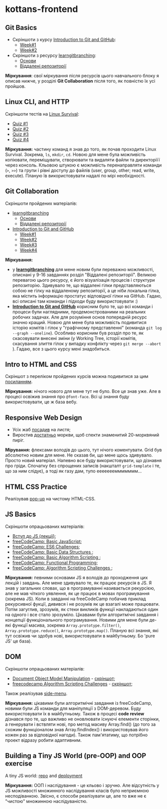 # kottans-frontend

## Git Basics
* Скріншоти з курсу [Introduction to Git and GitHub](https://www.coursera.org/learn/introduction-git-github):
  * [Week#1](./taks_git_basics/../task_git_basics/Introduction_to_Git_and_GitHub_week1.png)
  * [Week#2](./taks_git_basics/../task_git_basics/Introduction_to_Git_and_GitHub_week2.png)
* Скріншоти з ресурсу [learngitbranching](https://learngitbranching.js.org/?locale=uk):
  * [Основи](task_git_collaboration/git-branching_1.png)
  * [Віддалені репозиторії](task_git_collaboration/git-branching_2.png)

__Міркування__: свої міркування після ресурсів цього навчального блоку я описав нижче, у розділі __Git Collaboration__ після того, як повністю їх усі пройшов.

## Linux CLI, and HTTP
Скріншоти тестів на [Linux Survival](https://linuxsurvival.com/linux-tutorial-introduction/):
* [Quiz #1](./task_linux_cli/Linux-Survival_Quiz-1.png)
* [Quiz #2](./task_linux_cli/Linux-Survival_Quiz-2.png)
* [Quiz #3](./task_linux_cli/Linux-Survival_Quiz-3.png)
* [Quiz #4](./task_linux_cli/Linux-Survival_Quiz-4.png)

__Міркування:__ частину команд я знав до того, як почав проходити Linux Survival. Зокрема, `ls`, `mkdir`, `cd`. Новою для мене була можливість копіювати, переміщувати, створювати та видаляти файли та директоріїї через консоль. Кльовою штукою є можливість перенаправляти команди (`>`, `>>`) та групи і рівні доступу до файлів (user, group, other; read, write, execute). Планую їв використовувати надалі по мірі необхідності.

## Git Collaboration
Скріншоти пройдених матеріалів:
* [learngitbranching](https://learngitbranching.js.org/?locale=uk)
  * [Основи](task_git_collaboration/git-branching_1.png)
  * [Віддалені репозиторії](task_git_collaboration/git-branching_2.png)
* [Introduction to Git and GitHub](https://www.coursera.org/learn/introduction-git-github/home/info)
  * [Week#1](task_git_collaboration/Introduction-to-Git-and-GitHub_1.png) 
  * [Week#2](task_git_collaboration/Introduction-to-Git-and-GitHub_2.png) 
  * [Week#3](task_git_collaboration/Introduction-to-Git-and-GitHub_3.png) 
  * [Week#4](task_git_collaboration/Introduction-to-Git-and-GitHub_4.png) 

__Міркування:__ 
* у __[learngitbranching](https://learngitbranching.js.org/?locale=uk)__ для мене новим були переважно можливості, описнані у 9-16 завданнях розділ "Віддалені репозиторії". Великою перевагою цього ресурсу, є його візуалізація процесів і структури репозиторію. Здивувало те, що віддалені гілки представляються собою не гілку на віддаленому репозиторії, а це ніби локальна гілка, яка містить інформацію простатус відповідної гілки на GitHub. Гадаю, всі описані там команди і підходи буду використовувати :)
* __[Introduction to Git and GitHub](https://www.coursera.org/learn/introduction-git-github/home/info)__ корисним було те, що всі команди і процеси були наглядними, продемонстрованими на реальних робочих задачах. Але для розуміння основ попередній ресурс значно кращий. Новою для мене була можливість подивитися історію комітів і гілок у "графічному представленні" (команда `git log --graph --oneline`). Особливо корисним був розділ про те, як скасовувати внесені зміни (у Working Tree, історії комітів, скасування злиття гілок у випадку конфлікту через `git merge --abort `). Гадаю, все з цього курсу мені знадобиться.

## Intro to HTML and CSS
Скріншот з переліком пройдених курсів можна подивитися за цим [посиланням](task_html_css_intro/learn-html-css.png).

__Міркування:__ нічого нового для мене тут не було. Все це знав уже. Але в процесі освіжив знання про `@font-face`. Всі ці знання буду використовувати, це ж база вебу.

## Responsive Web Design
+ Усіх жаб [посадив](./task_responsive_web_design/froggy.png) на листя;
+ Виростив [достатньо](./task_responsive_web_design/garden.png) моркви, щоб спекти знаменитий 20-морквяний пиріг.

__Мірування:__ флексами володів до цього, тут нічого коментувати. Grid був абсолютно новим для мене. Не сказав би, що мене щось здивувало. Просто новий матеріал. Напевно все буду використовувати, що дізнавня про гріди. Спочатку без спрощених записів (накшталт `grid-template` і те, що за ним слідує), а тоді як газу дам, тупо еееееееммммммм...

## HTML CSS Practice
Реалізував [pop-up](https://ivan-chukhalo.github.io/Kottans_Pop-up/) на чистому HTML-CSS.

## JS Basics
Скріншоти опрацьованих матеріалів:
* [Вступ до JS (лекції)](./task_js_basics/1%20introducting%20to%20js.png);
* [freeCodeCamp: Basic JavaScript](./task_js_basics/2%20basic%20js.png);
* [freeCodeCamp: ES6 Challenges](./task_js_basics/3%20es6.png);
* [freeCodeCamp: Basic Data Structures ](./task_js_basics/4%20Basic%20Data%20Structure.png);
* [freeCodeCamp: Basic Algorithm Scripting ](./task_js_basics/5%20basic%20algorithm.png);
* [freeCodeCamp: Functional Programming](./task_js_basics/6%20Functional%20Programming.png);
* [freeCodeCamp: Algorithm Scripting Challenges ](./task_js_basics/7%20intermediate%20algorithm%20scripting.png);

__Міркування:__ певними основами JS я володів до проходження цих лекцій і завдань. Але мене здивувало те, як працює рекурсія в JS. Я знав у загальних словах, що в програмуванні називається рекурсією, але не мав чіткого уявлення, як це працює в мовах програмування (зокрема JS). Коли в завданні на freeCodeCamp побачив приклад рекурсивної фукції, дивився і не розумів як це взагалі може працювати. Потім загуглив, зрозумів, як стеки викликів функції накладаються один на одного і все стало зрозуміло. Цікавами були алгоритмічні завдання і концепції функціонального програмування. Новими для мене були де-які функції масива, зокрема `Array.prototype.filter()`, `Array.prototype.reduce()`, `Array.prototype.map()`. Планую всі знання, які тут освіжив чи здобув нові, використовувати в майбутньому. Бо 'pure JS' це база).

## DOM
Скріншоти опрацьованих матеріалів:
+ [Document Object Model Manipulation](https://www.coursera.org/learn/html-css-javascript-for-web-developers/home/week/5) - [скріншот](./task_js_dom/dom-manipulation.png);
+ [freecodecamp Algorithm Scripting Challenges](https://learn.freecodecamp.org/javascript-algorithms-and-data-structures/intermediate-algorithm-scripting) - [скріншот](./task_js_dom/algorithm-scripting-challenges.png);

Також реалізував [side-menu](https://ivan-chukhalo.github.io/Kottans_side-menu/).

__Міркування:__ цікавими були алгоритмічні завдання із freeCodeCamp, новими були JS команди для маніпуляції з DOM-деревом. Буду використовувати їх в майбутньому. Також в процесі **code review** дізнався про те, що важливо не оновлювати існуючі елементи сторінки, а генерувати і вствляти нові, про метод масиву Array.find() (до того за схожим функціоналом знав Array.findIndex() і використовував його кожен раз за відповідної нагоди). Також пам'ятатиму, що потрібно проект відразу робити адаптивним.

## Building a Tiny JS World (pre-OOP) and OOP exercise
A tiny JS world: [repo](https://github.com/ivan-chukhalo/a-tiny-JS-world) and [deployment](https://ivan-chukhalo.github.io/a-tiny-JS-world/)

__Міркування:__ ООП і наслідування - це кльово і зручно. Але відсутність у JS можливості множинного наслідування класів було неприємною несподіванкою. Звісно, є способи реалізувати це, але то вже не є "чистою" множинною наслідуваністю.








